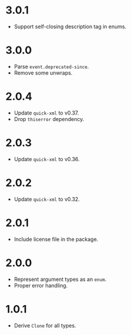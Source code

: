 # 3.0.1

- Support self-closing description tag in enums.

# 3.0.0

- Parse `event.deprecated-since`.
- Remove some unwraps.

# 2.0.4

- Update `quick-xml` to v0.37.
- Drop `thiserror` dependency.

# 2.0.3

- Update `quick-xml` to v0.36.

# 2.0.2

- Update `quick-xml` to v0.32.

# 2.0.1

- Include license file in the package.

# 2.0.0

- Represent argument types as an `enum`.
- Proper error handling.

# 1.0.1

- Derive `Clone` for all types.
